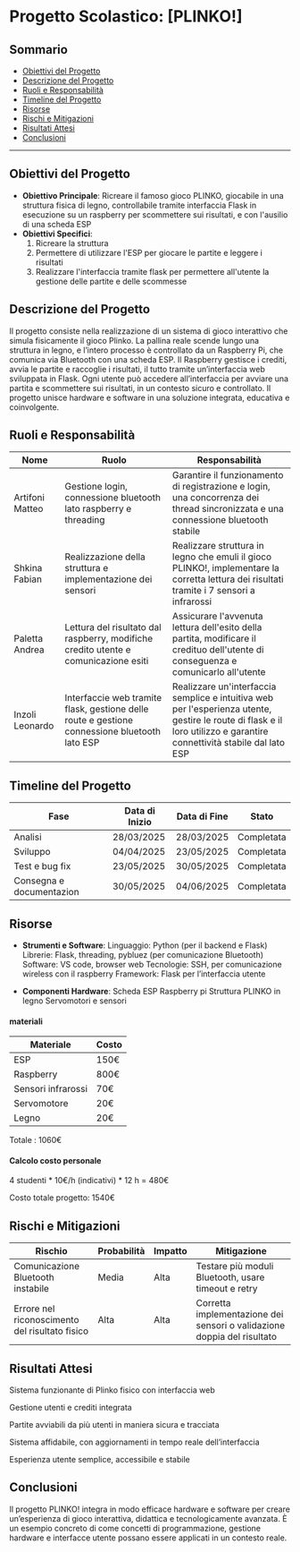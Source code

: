 # Progetto Scolastico: **[PLINKO!]**

## Sommario
- [Obiettivi del Progetto](#obiettivi-del-progetto)
- [Descrizione del Progetto](#descrizione-del-progetto)
- [Ruoli e Responsabilità](#ruoli-e-responsabilità)
- [Timeline del Progetto](#timeline-del-progetto)
- [Risorse](#risorse)
- [Rischi e Mitigazioni](#rischi-e-mitigazioni)
- [Risultati Attesi](#risultati-attesi)
- [Conclusioni](#conclusioni)

---

## Obiettivi del Progetto
- **Obiettivo Principale**: Ricreare il famoso gioco PLINKO, giocabile in una struttura fisica di legno, controllabile tramite interfaccia Flask in esecuzione su un raspberry per scommettere sui risultati, e con l'ausilio di una scheda ESP
- **Obiettivi Specifici**:
  1. Ricreare la struttura
  2. Permettere di utilizzare l'ESP per giocare le partite e leggere i risultati
  3. Realizzare l'interfaccia tramite flask per permettere all'utente la gestione delle partite e delle scommesse


## Descrizione del Progetto
Il progetto consiste nella realizzazione di un sistema di gioco interattivo che simula fisicamente il gioco Plinko.
La pallina reale scende lungo una struttura in legno, e l’intero processo è controllato da un Raspberry Pi, che comunica via Bluetooth con una scheda ESP.
Il Raspberry gestisce i crediti, avvia le partite e raccoglie i risultati, il tutto tramite un’interfaccia web sviluppata in Flask.
Ogni utente può accedere all’interfaccia per avviare una partita e scommettere sui risultati, in un contesto sicuro e controllato.
Il progetto unisce hardware e software in una soluzione integrata, educativa e coinvolgente.

## Ruoli e Responsabilità
| Nome                  | Ruolo                     | Responsabilità                           |
|-----------------------|---------------------------|--------------------------------------------|
| Artifoni Matteo   | Gestione login, connessione bluetooth lato raspberry e threading      | Garantire il funzionamento di registrazione e login, una concorrenza dei thread sincronizzata e una connessione bluetooth stabile         |
| Shkina Fabian   | Realizzazione della struttura e implementazione dei sensori      | Realizzare struttura in legno che emuli il gioco PLINKO!, implementare la corretta lettura dei risultati tramite i 7 sensori a infrarossi        |
| Paletta Andrea   | Lettura del risultato dal raspberry, modifiche credito utente e comunicazione esiti      | Assicurare l'avvenuta lettura dell'esito della partita, modificare il credituo dell'utente di conseguenza e comunicarlo all'utente         |
| Inzoli Leonardo   | Interfaccie web tramite flask, gestione delle route e gestione connessione bluetooth lato ESP      | Realizzare un'interfaccia semplice e intuitiva web per l'esperienza utente, gestire le route di flask e il loro utilizzo e garantire connettività stabile dal lato ESP         |

## Timeline del Progetto
| Fase                  | Data di Inizio  | Data di Fine  | Stato        |
|-----------------------|----------------|---------------|--------------|
| Analisi    | 28/03/2025         | 28/03/2025        | Completata |
| Sviluppo    | 04/04/2025         | 23/05/2025        | Completata |
| Test e bug fix        | 23/05/2025         | 30/05/2025        | Completata |
| Consegna e documentazion    | 30/05/2025         | 04/06/2025        | Completata |

## Risorse
- **Strumenti e Software**:
    Linguaggio: Python (per il backend e Flask)
    Librerie: Flask, threading, pybluez (per comunicazione Bluetooth)
    Software: VS code, browser web
    Tecnologie: SSH, per comunicazione wireless con il raspberry
    Framework: Flask per l’interfaccia utente

- **Componenti Hardware**:
    Scheda ESP
    Raspberry pi
    Struttura PLINKO in legno
    Servomotori e sensori

#### materiali

| Materiale                  | Costo  |
|-----------------------|----------------|
| ESP    | 150€        |
| Raspberry    | 800€         |
| Sensori infrarossi        | 70€         |
| Servomotore        | 20€         |
| Legno        | 20€         |


Totale : 1060€

#### Calcolo costo personale
4 studenti * 10€/h (indicativi) * 12 h = 480€

Costo totale progetto: 1540€

## Rischi e Mitigazioni

| Rischio               | Probabilità | Impatto  | Mitigazione                              |
|-----------------------|--------------|----------|------------------------------------------|
| Comunicazione Bluetooth instabile           | Media | Alta | Testare più moduli Bluetooth, usare timeout e retry            |
| Errore nel riconoscimento del risultato fisico           | Alta | Alta | Corretta implementazione dei sensori o validazione doppia del risultato            |

## Risultati Attesi
Sistema funzionante di Plinko fisico con interfaccia web

Gestione utenti e crediti integrata

Partite avviabili da più utenti in maniera sicura e tracciata

Sistema affidabile, con aggiornamenti in tempo reale dell’interfaccia

Esperienza utente semplice, accessibile e stabile

## Conclusioni
Il progetto PLINKO! integra in modo efficace hardware e software per creare un’esperienza di gioco interattiva, didattica e tecnologicamente avanzata.
È un esempio concreto di come concetti di programmazione, gestione hardware e interfacce utente possano essere applicati in un contesto reale.
